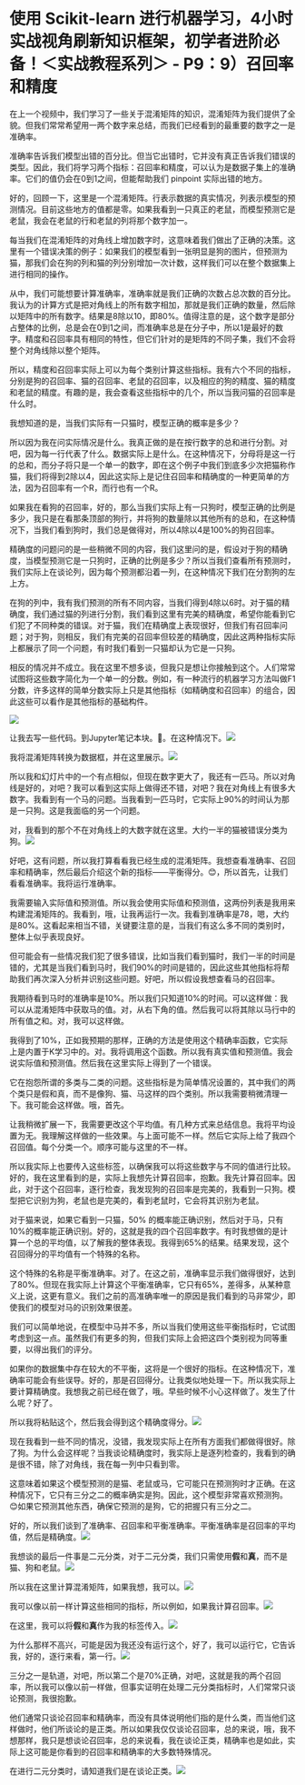 # 使用 Scikit-learn 进行机器学习，4小时实战视角刷新知识框架，初学者进阶必备！＜实战教程系列＞ - P9：9）召回率和精度 

在上一个视频中，我们学习了一些关于混淆矩阵的知识，混淆矩阵为我们提供了全貌。但我们常常希望用一两个数字来总结，而我们已经看到的最重要的数字之一是准确率。

准确率告诉我们模型出错的百分比。但当它出错时，它并没有真正告诉我们错误的类型。因此，我们将学习两个指标：召回率和精度，可以认为是数据子集上的准确率。它们的值仍会在0到1之间，但能帮助我们 pinpoint 实际出错的地方。

好的，回顾一下，这里是一个混淆矩阵。行表示数据的真实情况，列表示模型的预测情况。目前这些地方的值都是零。如果我看到一只真正的老鼠，而模型预测它是老鼠，我会在老鼠的行和老鼠的列将那个数字加一。

每当我们在混淆矩阵的对角线上增加数字时，这意味着我们做出了正确的决策。这里有一个错误决策的例子：如果我们的模型看到一张明显是狗的图片，但预测为猫，那我们会在狗的列和猫的列分别增加一次计数，这样我们可以在整个数据集上进行相同的操作。

从中，我们可能想要计算准确率，准确率就是我们正确的次数占总次数的百分比。我认为的计算方式是把对角线上的所有数字相加，那就是我们正确的数量，然后除以矩阵中的所有数字。结果是8除以10，即80%。值得注意的是，这个数字是部分占整体的比例，总是会在0到1之间，而准确率总是在分子中，所以1是最好的数字。精度和召回率具有相同的特性，但它们针对的是矩阵的不同子集，我们不会将整个对角线除以整个矩阵。

所以，精度和召回率实际上可以为每个类别计算这些指标。我有六个不同的指标，分别是狗的召回率、猫的召回率、老鼠的召回率，以及相应的狗的精度、猫的精度和老鼠的精度。有趣的是，我会查看这些指标中的几个，所以当我问猫的召回率是什么时。

我想知道的是，当我们实际有一只猫时，模型正确的概率是多少？

所以因为我在问实际情况是什么。我真正做的是在按行数字的总和进行分割。对吧，因为每一行代表了什么。数据实际上是什么。在这种情况下，分母将是这一行的总和，而分子将只是一个单一的数字，即在这个例子中我们到底多少次把猫称作猫，我们将得到2除以4，因此这实际上是记住召回率和精确度的一种更简单的方法，因为召回率有一个R，而行也有一个R。

如果我在看狗的召回率，好的，那么当我们实际上有一只狗时，模型正确的比例是多少，我只是在看那条顶部的狗行，并将狗的数量除以其他所有的总和，在这种情况下，当我们看到狗时，我们总是做得对，所以4除以4是100%的狗召回率。

精确度的问题问的是一些稍微不同的内容，我们这里问的是，假设对于狗的精确度，当模型预测它是一只狗时，正确的比例是多少？所以当我们查看所有预测时，我们实际上在谈论列，因为每个预测都沿着一列，在这种情况下我们在分割狗的左上方。

在狗的列中，我有我们预测的所有不同内容，当我们得到4除以6时。对于猫的精确度，我们通过猫的列进行分割，我们看到这里有完美的精确度，希望你能看到它们犯了不同种类的错误。对于猫，我们在精确度上表现很好，但我们有召回率问题；对于狗，则相反，我们有完美的召回率但较差的精确度，因此这两种指标实际上都展示了同一个问题，有时我们看到一只猫却认为它是一只狗。

相反的情况并不成立。我在这里不想多谈，但我只是想让你接触到这个。人们常常试图将这些数字简化为一个单一的分数。例如，有一种流行的机器学习方法叫做F1分数，许多这样的简单分数实际上只是其他指标（如精确度和召回率）的组合，因此这些可以看作是其他指标的基础构件。

![](img/4322a1ad92201482e285377a84085572_1.png)

让我去写一些代码。到Jupyter笔记本块。🤧。在这种情况下。![](img/4322a1ad92201482e285377a84085572_3.png)

我将混淆矩阵转换为数据框，并在这里展示。![](img/4322a1ad92201482e285377a84085572_5.png)

所以我和幻灯片中的一个有点相似，但现在数字更大了，我还有一匹马。所以对角线是好的，对吧？我可以看到这实际上做得还不错，对吧？我在对角线上有很多大数字。我看到有一个马的问题。当我看到一匹马时，它实际上90%的时间认为那是一只狗。这是我面临的另一个问题。

对，我看到的那个不在对角线上的大数字就在这里。大约一半的猫被错误分类为狗。![](img/4322a1ad92201482e285377a84085572_7.png)

好吧，这有问题，所以我打算看看我已经生成的混淆矩阵。我想查看准确率、召回率和精确率，然后最后介绍这个新的指标——平衡得分。😊，所以首先，让我们看看准确率。我将运行准确率。

我需要输入实际值和预测值。所以我会使用实际值和预测值，这两份列表是我用来构建混淆矩阵的。我看到，哦，让我再运行一次。我看到准确率是78，嗯，大约是80%。这看起来相当不错，关键要注意的是，当我们有这么多不同的类别时，整体上似乎表现良好。

但可能会有一些情况我们犯了很多错误，比如当我们看到猫时，我们一半的时间是错的，尤其是当我们看到马时，我们90%的时间是错的，因此这些其他指标将帮助我们再次深入分析并识别这些问题。好吧，所以假设我想查看马的召回率。

我期待看到马时的准确率是10%。所以我们只知道10%的时间。可以这样做：我可以从混淆矩阵中获取马的值。对，从右下角的值。然后我可以将其除以马行中的所有值之和。对，我可以这样做。

我得到了10%，正如我预期的那样，正确的方法是使用这个精确率函数，它实际上是内置于K学习中的。对。我将调用这个函数。所以我有真实值和预测值。我会说实际值和预测值。然后我在这里实际上得到了一个错误。

它在抱怨所谓的多类与二类的问题。这些指标是为简单情况设置的，其中我们的两个类只是假和真，而不是像狗、猫、马这样的四个类别。所以我需要稍微清理一下。我可能会这样做。哦，首先。

让我稍微扩展一下，我需要更改这个平均值。有几种方式来总结信息。我将平均设置为无。我理解这样做的一些效果。与上面可能不一样。然后它实际上给了我四个召回值。每个分类一个。顺序可能与这里的不一样。

所以我实际上也要传入这些标签，以确保我可以将这些数字与不同的值进行比较。好的，我在这里看到的是，实际上我想先计算召回率，抱歉。我先计算召回率。因此，对于这个召回率，逐行检查，我发现狗的召回率是完美的，我看到一只狗。模型把它识别为狗，老鼠也是完美的，看到老鼠时，它会将其识别为老鼠。

对于猫来说，如果它看到一只猫，50% 的概率能正确识别，然后对于马，只有10%的概率能正确识别。好的，这就是我的四个召回率数字。有时我想做的是计算一个总的平均值，以了解我的整体表现。我得到65%的结果。结果发现，这个召回得分的平均值有一个特殊的名称。

这个特殊的名称是平衡准确率。对了。在这之前，准确率显示我们做得很好，达到了80%。但现在我实际上计算这个平衡准确率，它只有65%，差得多，从某种意义上说，这更有意义。我们之前的高准确率唯一的原因是我们看到的马非常少，即使我们的模型对马的识别效果很差。

我们可以简单地说，在模型中马并不多，所以当我们使用这些平衡指标时，它试图考虑到这一点。虽然我们有更多的狗，但我们实际上会把这四个类别视为同等重要，以得出我们的评分。

如果你的数据集中存在较大的不平衡，这将是一个很好的指标。在这种情况下，准确率可能会有些误导。好的，那是召回得分。让我类似地处理一下。所以我实际上要计算精确度。我想我之前已经在做了，哦。早些时候不小心这样做了。发生了什么呢？好了。

所以我将粘贴这个，然后我会得到这个精确度得分。![](img/4322a1ad92201482e285377a84085572_9.png)

现在我看到一些不同的情况，没错，我发现实际上在所有方面我们都做得很好。除了狗。为什么会这样呢？当我谈论精确度时，我实际上是逐列检查的，我看到的确是很不错，除了对角线，我在每一列中只看到零。

这意味着如果这个模型预测的是猫、老鼠或马，它可能只在预测狗时才正确。在这种情况下，它只有三分之二的概率确实是狗。因此，这个模型非常喜欢预测狗。😊如果它预测其他东西，确保它预测的是狗，它的把握只有三分之二。

好的，所以我们谈到了准确率、召回率和平衡准确率。平衡准确率是召回率的平均值，然后是精确度。![](img/4322a1ad92201482e285377a84085572_11.png)

我想谈的最后一件事是二元分类，对于二元分类，我们只需使用**假**和**真**，而不是猫、狗和老鼠。![](img/4322a1ad92201482e285377a84085572_13.png)

所以我在这里计算混淆矩阵，如果我想，我可以。![](img/4322a1ad92201482e285377a84085572_15.png)

我可以像以前一样计算这些相同的指标，所以例如，如果我计算召回率。![](img/4322a1ad92201482e285377a84085572_17.png)

在这里，我可以将**假**和**真**作为我的标签传入。![](img/4322a1ad92201482e285377a84085572_19.png)

为什么那样不高兴，可能是因为我还没有运行这个，好了，我可以运行它，它告诉我，好的，逐行来看，第一行。![](img/4322a1ad92201482e285377a84085572_21.png)

三分之一是轨道，对吧，所以第二个是70%正确，对吧，这就是我的两个召回率，所以我可以像以前一样做，但事实证明在处理二元分类指标时，人们常常只谈论预测，我很抱歉。

他们通常只谈论召回率和精确率，而没有具体说明他们指的是什么类，而当他们这样做时，他们所谈论的是正类。所以如果我仅仅谈论召回率，总的来说，哦，我不想那样，我只是想谈论召回率，总的来说看，我在谈论正类，精确率也是如此，实际上这可能是你看到的召回率和精确率的大多数特殊情况。

在进行二元分类时，请知道我们是在谈论正类。![](img/4322a1ad92201482e285377a84085572_23.png)
